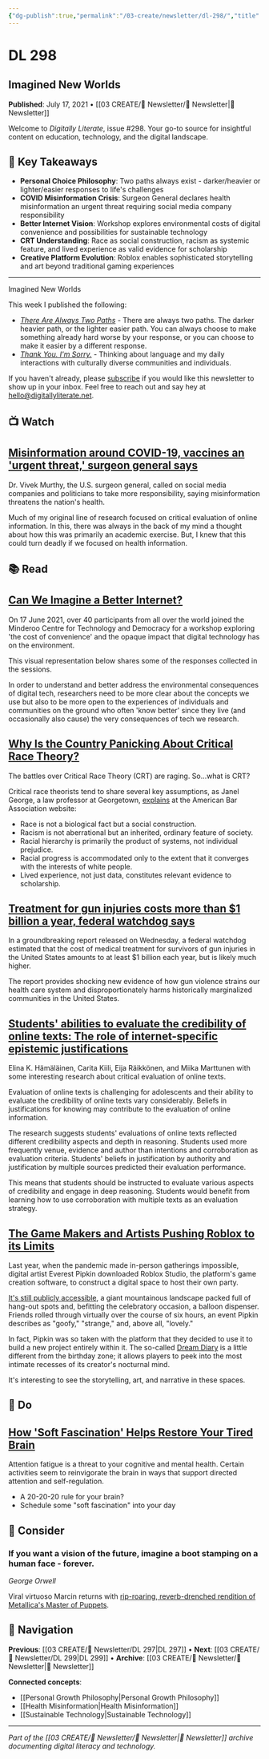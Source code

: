 ```yaml
---
{"dg-publish":true,"permalink":"/03-create/newsletter/dl-298/","title":"Imagined New Worlds","tags":["personal-reflection","cultural-language-sensitivity","covid-misinformation","surgeon-general-warning","better-internet-imagination","critical-race-theory-panic","gun-violence-healthcare-costs","online-credibility-evaluation","roblox-creative-platforms","soft-fascination-attention"],"created":"2021-07-17","updated":"2025-07-31"}
---
```



# DL 298
## Imagined New Worlds

**Published**: July 17, 2021 • [[03 CREATE/📧 Newsletter/📧 Newsletter\|📧 Newsletter]]

Welcome to *Digitally Literate*, issue #298. Your go-to source for insightful content on education, technology, and the digital landscape.

## 🔖 Key Takeaways
- **Personal Choice Philosophy**: Two paths always exist - darker/heavier or lighter/easier responses to life's challenges
- **COVID Misinformation Crisis**: Surgeon General declares health misinformation an urgent threat requiring social media company responsibility
- **Better Internet Vision**: Workshop explores environmental costs of digital convenience and possibilities for sustainable technology
- **CRT Understanding**: Race as social construction, racism as systemic feature, and lived experience as valid evidence for scholarship
- **Creative Platform Evolution**: Roblox enables sophisticated storytelling and art beyond traditional gaming experiences

---

Imagined New Worlds

This week I published the following:
- [*There Are Always Two Paths*](https://wiobyrne.com/there-are-always-two-paths/) - There are always two paths. The darker heavier path, or the lighter easier path. You can always choose to make something already hard worse by your response, or you can choose to make it easier by a different response.
- [*Thank You. I'm Sorry.*](https://wiobyrne.com/thank-you-im-sorry/) - Thinking about language and my daily interactions with culturally diverse communities and individuals.

If you haven't already, please [subscribe](https://digitallyliterate.net/subscribe/) if you would like this newsletter to show up in your inbox. Feel free to reach out and say hey at [hello@digitallyliterate.net](mailto:hello@digitallyliterate.net).

## 📺 Watch

## [Misinformation around COVID-19, vaccines an 'urgent threat,' surgeon general says](https://www.youtube.com/watch?v=j9DicthmKPo)

Dr. Vivek Murthy, the U.S. surgeon general, called on social media companies and politicians to take more responsibility, saying misinformation threatens the nation's health.

Much of my original line of research focused on critical evaluation of online information. In this, there was always in the back of my mind a thought about how this was primarily an academic exercise. But, I knew that this could turn deadly if we focused on health information. 

## 📚 Read

## [Can We Imagine a Better Internet?](https://powerswitchorg.wordpress.com/2021-07-09/can-we-imagine-a-better-internet/)

On 17 June 2021, over 40 participants from all over the world joined the Minderoo Centre for Technology and Democracy for a workshop exploring 'the cost of convenience' and the opaque impact that digital technology has on the environment.

This visual representation below shares some of the responses collected in the sessions. 

In order to understand and better address the environmental consequences of digital tech, researchers need to be more clear about the concepts we use but also to be more open to the experiences of individuals and communities on the ground who often 'know better' since they live (and occasionally also cause) the very consequences of tech we research. 

## [Why Is the Country Panicking About Critical Race Theory?](https://www.nytimes.com/2021-07-13/opinion/critical-race-theory.html)

The battles over Critical Race Theory (CRT) are raging. So...what is CRT?

Critical race theorists tend to share several key assumptions, as Janel George, a law professor at Georgetown, [explains](https://www.americanbar.org/groups/crsj/publications/human_rights_magazine_home/civil-rights-reimagining-policing/a-lesson-on-critical-race-theory/) at the American Bar Association website:
- Race is not a biological fact but a social construction.
- Racism is not aberrational but an inherited, ordinary feature of society.
- Racial hierarchy is primarily the product of systems, not individual prejudice.
- Racial progress is accommodated only to the extent that it converges with the interests of white people.
- Lived experience, not just data, constitutes relevant evidence to scholarship.

## [Treatment for gun injuries costs more than $1 billion a year, federal watchdog says](https://www.gao.gov/assets/gao-21-515.pdf)

In a groundbreaking report released on Wednesday, a federal watchdog estimated that the cost of medical treatment for survivors of gun injuries in the United States amounts to at least $1 billion each year, but is likely much higher.

The report provides shocking new evidence of how gun violence strains our health care system and disproportionately harms historically marginalized communities in the United States.

## [Students' abilities to evaluate the credibility of online texts: The role of internet-specific epistemic justifications](https://onlinelibrary.wiley.com/doi/10.1111/jcal.12580?af=R)

Elina K. Hämäläinen, Carita Kiili, Eija Räikkönen, and Miika Marttunen with some interesting research about critical evaluation of online texts.

Evaluation of online texts is challenging for adolescents and their ability to evaluate the credibility of online texts vary considerably. Beliefs in justifications for knowing may contribute to the evaluation of online information.

The research suggests students' evaluations of online texts reflected different credibility aspects and depth in reasoning. Students used more frequently venue, evidence and author than intentions and corroboration as evaluation criteria. Students' beliefs in justification by authority and justification by multiple sources predicted their evaluation performance.

This means that students should be instructed to evaluate various aspects of credibility and engage in deep reasoning. Students would benefit from learning how to use corroboration with multiple texts as an evaluation strategy.

## [The Game Makers and Artists Pushing Roblox to its Limits](https://www.theverge.com/22577600/roblox-game-developers-artists)

Last year, when the pandemic made in-person gatherings impossible, digital artist Everest Pipkin downloaded Roblox Studio, the platform's game creation software, to construct a digital space to host their own party. 

[It's still publicly accessible](https://www.roblox.com/games/5839500553/birthday-zone), a giant mountainous landscape packed full of hang-out spots and, befitting the celebratory occasion, a balloon dispenser. Friends rolled through virtually over the course of six hours, an event Pipkin describes as "goofy," "strange," and, above all, "lovely." 

In fact, Pipkin was so taken with the platform that they decided to use it to build a new project entirely within it. The so-called [Dream Diary](https://www.roblox.com/games/5987685753/Roblox-Dream-Diary-wip) is a little different from the birthday zone; it allows players to peek into the most intimate recesses of its creator's nocturnal mind.

It's interesting to see the storytelling, art, and narrative in these spaces. 

## 🔨 Do

## [How 'Soft Fascination' Helps Restore Your Tired Brain](https://elemental.medium.com/how-soft-fascination-helps-restore-your-tired-brain-27669cd0be9d)

Attention fatigue is a threat to your cognitive and mental health. Certain activities seem to reinvigorate the brain in ways that support directed attention and self-regulation.
- A 20-20-20 rule for your brain?
- Schedule some "soft fascination" into your day

## 🤔 Consider

### If you want a vision of the future, imagine a boot stamping on a human face - forever.

*George Orwell*

Viral virtuoso Marcin returns with [rip-roaring, reverb-drenched rendition of Metallica's Master of Puppets](https://www.guitarworld.com/news/marcin-master-of-puppets-cover).

## 🔗 Navigation

**Previous**: [[03 CREATE/📧 Newsletter/DL 297\|DL 297]] • **Next**: [[03 CREATE/📧 Newsletter/DL 299\|DL 299]] • **Archive**: [[03 CREATE/📧 Newsletter/📧 Newsletter\|📧 Newsletter]]

**Connected concepts**:
- [[Personal Growth Philosophy\|Personal Growth Philosophy]]
- [[Health Misinformation\|Health Misinformation]]
- [[Sustainable Technology\|Sustainable Technology]]

---

*Part of the [[03 CREATE/📧 Newsletter/📧 Newsletter\|📧 Newsletter]] archive documenting digital literacy and technology.*

